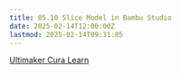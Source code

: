 ```yaml
---
title: 05.10 Slice Model in Bambu Studio
date: 2025-02-14T12:00:00Z
lastmod: 2025-02-14T09:31:05
---
```


[Ultimaker Cura Learn](https://ultimaker.com/learn/)
